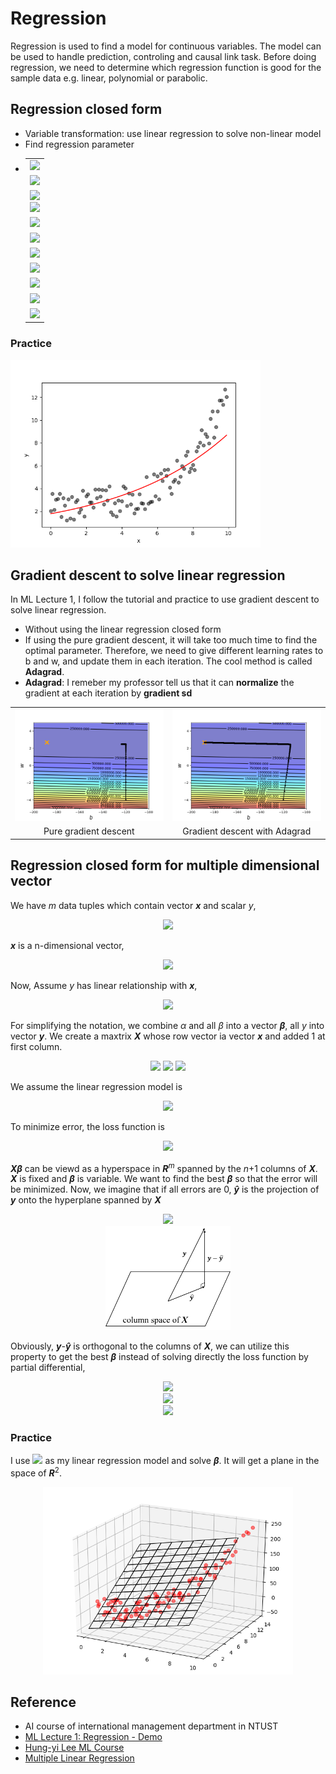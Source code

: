 # Regression
Regression is used to find a model for continuous variables. The model can be used to handle prediction, controling and causal link task. Before doing regression, we need to determine which regression function is good for the sample data e.g. linear, polynomial or parabolic.

## Regression closed form
+ Variable transformation: use linear regression to solve non-linear model
+ Find regression parameter 
+  <Table>
   <tr>
   <td><img src="https://latex.codecogs.com/svg.latex?%5Cinline%20y%3D%5Calpha&plus;%5Cbeta%20x" /></td>
   </tr>   
   <tr>
   <td><img src="https://latex.codecogs.com/svg.latex?L%28%5Calpha%2C%5Cbeta%29%3D%5Csum%5Cnolimits_i%28y_i-%28%5Calpha&plus;%7B%5Cbeta%7Dx_i%29%29%5E2%3D%5Csum%5Cnolimits_i%28y_i-%5Calpha-%7B%5Cbeta%7Dx_i%29%5E2" /></td>
   </tr>
   <tr>
   <td><img src="https://latex.codecogs.com/svg.latex?%5Cfrac%7B%5Cpartial%20L%7D%7B%5Cpartial%20%5Calpha%7D%3D%5Csum%5Cnolimits_i%202%28y_i-%5Calpha-%5Cbeta%20x_i%29%28-1%29%3D0" /><br/>
   <img src="https://latex.codecogs.com/svg.latex?%5Cfrac%7B%5Cpartial%20L%7D%7B%5Cpartial%20%5Cbeta%7D%3D%5Csum%5Cnolimits_i%202%28y_i-%5Calpha-%5Cbeta%20x_i%29%28-x_i%29%3D0" />
   </td>
   </tr>
   <tr>
   <td><img src="https://latex.codecogs.com/svg.latex?%5Cleft%5C%7B%20%5Cbegin%7Barray%7D%7Blr%7D%20%5Csum%5Cnolimits_i%20y_i-n%5Calpha-%5Cbeta%5Csum%5Cnolimits_i%20x_i%3D0%20%5Ccdots%5Ccdots%20%5Ctextcircled%7B1%7D%5C%5C%20%5Csum%5Cnolimits_i%20x_i%20y_i-%5Calpha%5Csum%5Cnolimits_i%20x_i-%5Cbeta%5Csum%5Cnolimits_i%20%7Bx_i%7D%5E2%3D0%20%5Ccdots%5Ccdots%20%5Ctextcircled%7B2%7D%20%5Cend%7Barray%7D%20%5Cright." /></td>
   </tr>
   <tr>
   <td><img src="https://latex.codecogs.com/svg.latex?%5Ctextcircled%7B1%7D%5Ctimes%20%5Csum%5Cnolimits_i%20x_i%20%5Cqquad%20%5Ctextcircled%7B2%7D%5Ctimes%20n" /></td>
   </tr>
   <tr>
   <td><img src="https://latex.codecogs.com/svg.latex?%5Cleft%5C%7B%20%5Cbegin%7Barray%7D%7Blr%7D%20%5Csum%5Cnolimits_i%20y_i%20%5Csum%5Cnolimits_i%20x_i-n%5Calpha%5Csum%5Cnolimits_i%20x_i-%5Cbeta%7B%28%5Csum%5Cnolimits_i%20x_i%29%5E2%7D%3D0%20%5Ccdots%5Ccdots%20%5Ctextcircled%7B1%7D%5C%5C%20n%5Csum%5Cnolimits_i%20x_i%20y_i-n%5Calpha%5Csum%5Cnolimits_i%20x_i-n%5Cbeta%5Csum%5Cnolimits_i%20%7Bx_i%7D%5E2%3D0%20%5Ccdots%5Ccdots%20%5Ctextcircled%7B2%7D%20%5Cend%7Barray%7D%20%5Cright." /></td>
   </tr>
   <tr>
   <td><img src="https://latex.codecogs.com/svg.latex?%5Ctextcircled%7B1%7D-%5Ctextcircled%7B2%7D" /></td>
   </tr>
   <tr>
   <td><img src="https://latex.codecogs.com/svg.latex?%5Csum%5Cnolimits_i%20x_i%20%5Csum%5Cnolimits_i%20y_i%20-%20n%5Csum%5Cnolimits_i%20x_i%20y_i%20%3D%20%5Cbeta%7B%28%28%5Csum%5Cnolimits_i%20x_i%29%5E2-n%5Csum%5Cnolimits_i%20x_i%5E2%29%7D" /></td>
   </tr>
   <tr>
   <td><img src="https://latex.codecogs.com/svg.latex?%5Clarge%20%5Cbegin%7Bmatrix%7D%20%5Cbeta%20%26%20%3D%20%26%20%5Cfrac%7Bn%5Csum%5Cnolimits_i%20x_i%20y_i-%5Csum%5Cnolimits_i%20x_i%20%5Csum%5Cnolimits_i%20y_i%7D%7Bn%5Csum%5Cnolimits_i%20x_i%5E2-%28%5Csum%5Cnolimits_i%20x_i%29%5E2%7D%20%5C%5C%20%5C%5C%20%26%3D%20%26%5Cfrac%7B%5Csum%5Cnolimits_i%20x_i%20y_i-%5Cfrac%7B1%7D%7Bn%7D%5Csum%5Cnolimits_i%20x_i%20%5Csum%5Cnolimits_i%20y_i%7D%7B%5Csum%5Cnolimits_i%20x_i%5E2-%5Cfrac%7B1%7D%7Bn%7D%28%5Csum%5Cnolimits_i%20x_i%29%5E2%7D%20%5C%5C%20%5C%5C%20%26%3D%20%26%20%5Cfrac%7B%5Csum%5Cnolimits_i%20x_i%20y_i-n%5Cmu_x%5Cmu_y%20%7D%7B%5Csum%5Cnolimits_i%20x_i%5E2-n%5Cmu_x%5E2%7D%20%5C%5C%20%5C%5C%20%26%3D%20%26%20%5Cfrac%7B%5Csum%5Cnolimits_i%20%28x_i-%5Cmu_x%29%28y_i-%5Cmu_y%29%7D%7B%5Csum%5Cnolimits_i%20%28x_i-%5Cmu_x%29%5E2%7D%20%5Cend%7Bmatrix%7D" /></td>
   </tr>
   <tr>
   <td><img src="https://latex.codecogs.com/svg.latex?%5Cbegin%7Barray%7D%7Blr%7D%20n%5Calpha%20%3D%20%5Csum%5Cnolimits_i%20y_i-%5Cbeta%5Csum%5Cnolimits_i%20x_i%20%5C%5C%20%5Calpha%20%3D%20%5Cmu_y-%5Cbeta%5Cmu_x%20%5Cend%7Barray%7D" /></td>
   </tr>
   </Table>

### Practice
<img width="400" src="https://github.com/ChienKangLu/Regression/blob/master/regression/img1.png" />

## Gradient descent to solve linear regression
In ML Lecture 1, I follow the tutorial and practice to use gradient descent to solve linear regression.
+ Without using the linear regression closed form
+ If using the pure gradient descent, it will take too much time to find the optimal parameter. Therefore, we need to give different learning rates to b and w, and update them in each iteration. The cool method is called **Adagrad**.
+ **Adagrad**: I remeber my professor tell us that it can **normalize** the gradient at each iteration by **gradient sd**

<Table>
   <tr>
      <td><img width="400" src="https://github.com/ChienKangLu/Regression/blob/master/ML_Lecture/gradient.png" /></td>
      <td><img width="400" src="https://github.com/ChienKangLu/Regression/blob/master/ML_Lecture/gradient%20with%20adagrad.png" /></td>
   </tr>
   <tr>
      <td align="center">Pure gradient descent</td>
      <td align="center">Gradient descent with Adagrad</td>
   </tr>
</Table>

## Regression closed form for multiple dimensional vector
<p> We have <i>m</i> data tuples which contain vector <i><b>x</b></i> and scalar <i>y</i>,</p>
<p align="center">
<img src="https://latex.codecogs.com/svg.latex?data%20%3D%20%5C%7B%28%5Ctextbf%7B%5Ctextit%7Bx%7D%7D_%5Ctextbf%7B%5Ctextit%7Bi%7D%7D%2Cy_i%29%5C%7D%2Ci%3D1%5Ccdots%20m" />
</p>

<p><i><b>x</b></i> is a n-dimensional vector,</p>
<p align="center">
<img src="http://latex.codecogs.com/svg.latex?%5Ctextbf%7B%5Ctextit%7Bx%7D%7D_%5Ctextbf%7B%5Ctextit%7Bi%7D%7D%3D%5Cbegin%7Bbmatrix%7Dx_i_1%20%5C%5Cx_i_2%5C%5C%5Cvdots%5C%5C%20x_i_n%5Cend%7Bbmatrix%7D_%7Bn*1%7D" />
</p>

<p>Now, Assume <i>y</i> has linear relationship with <i><b>x</b></i>,</p>
<p align="center">
<img src="http://latex.codecogs.com/svg.latex?y_i=\alpha&plus;\beta&space;_1x_i_1&plus;\beta&space;_2x_i_2&plus;\cdots&plus;\beta_nx_i_n" />
</p>

<p>For simplifying the notation, we combine <i>&alpha;</i> and all <i>&beta;</i> into a vector <i><b>&beta;</b></i>, all <i>y</i> into vector <i><b>y</b></i>. We create a maxtrix <i><b>X</b></i> whose row vector ia vector <i><b>x</b></i> and added 1 at first column.</p>

<p align="center">
<img src="http://latex.codecogs.com/svg.latex?%24%5Cmathit%20%7B%5Cboldmath%20%24%5Cbeta%24%7D%20%24%3D%5Cbegin%7Bbmatrix%7D%5Calpha%5C%5C%5Cbeta_1%5C%5C%5Cbeta_2%5C%5C%5Cvdots%5C%5C%5Cbeta_n%5Cend%7Bbmatrix%7D_%7B%28n&plus;1%29*1%7D" />
<img src="https://latex.codecogs.com/svg.latex?%5Ctextbf%7B%5Ctextit%7By%7D%7D%20%3D%20%5Cbegin%7Bbmatrix%7Dy_1%5C%5Cy_2%5C%5Cy_3%5C%5C%5Cvdots%5C%5Cy_m%5Cend%7Bbmatrix%7D_%7Bm&plus;1%7D" />
<img src="https://latex.codecogs.com/svg.latex?%5Ctextbf%7B%5Ctextit%7BX%7D%7D%20%3D%20%5Cbegin%7Bbmatrix%7D%201%26%20x_i_1%20%26%20x_i_1%20%26%20%5Ccdots%20%26%20x_i_n%20%5C%5C%20%26%20%26%20%5Cvdots%20%26%20%26%5C%5C%201%26%20x_m_1%20%26%20x_m_1%20%26%20%5Ccdots%20%26%20x_m_n%20%5Cend%7Bbmatrix%7D_%7Bm*%28n&plus;1%29%7D" />
</p>

<p>We assume the linear regression model is</p>
<p align="center">
<img src="https://latex.codecogs.com/svg.latex?%5Ctextbf%7B%5Ctextit%7By%7D%7D%20%3D%20%5Ctextbf%7B%5Ctextit%7BX%7D%7D%20%24%5Cmathit%7B%5Cboldmath%20%24%5Cbeta%24%7D%24%20&plus;%20%5Ctextbf%7B%5Ctextit%7Berror%7D%7D" />
</p>

<p>To minimize error, the loss function is</p>
<p align="center">
<img src="https://latex.codecogs.com/svg.latex?L%28%24%5Cmathit%7B%5Cboldmath%20%24%5Cbeta%24%7D%24%29%3D%28%5Ctextbf%7B%5Ctextit%7By%7D%7D-%5Ctextbf%7B%5Ctextit%7BX%7D%7D%20%24%5Cmathit%7B%5Cboldmath%20%24%5Cbeta%24%7D%24%29%5E%7B%27%7D%28%5Ctextbf%7B%5Ctextit%7By%7D%7D-%5Ctextbf%7B%5Ctextit%7BX%7D%7D%20%24%5Cmathit%7B%5Cboldmath%20%24%5Cbeta%24%7D%24%29" />
</p>

<p>
<i><b>X</b></i><i><b>&beta;</b></i> can be viewd as a hyperspace in <i><b>R</b></i><sup><i>m</i></sup> spanned by the <i>n</i>+1 columns of <i><b>X</b></i>. <i><b>X</b></i> is fixed and <i><b>&beta;</b></i> is variable. We want to find the best <i><b>&beta;</b></i> so that the error will be minimized. Now, we imagine that if all errors are 0, <i><b>y&#770;</b></i> is the projection of <i><b>y</b></i> onto the hyperplane spanned by <i><b>X</b></i>
</p>
<p align="center">
<img src="https://latex.codecogs.com/svg.latex?%5Chat%7B%5Ctextbf%7B%5Ctextit%7By%7D%7D%7D%3D%5Ctextbf%7B%5Ctextit%7BX%7D%7D%24%5Cmathit%7B%5Cboldmath%20%24%5Chat%5Cbeta%24%7D%24" /><br/>
<img width="200" src="https://github.com/ChienKangLu/Regression/blob/master/Mutilple-linear-regression/column_space.png" />
</p>

<p>
Obviously, <i><b>y</b></i>-<i><b>y&#770;</b></i> is orthogonal to the columns of <i><b>X</b></i>, we can utilize this property to get the best <i><b>&beta;</b></i> instead of solving directly the loss function by partial differential,
</p>

<p align="center">
<img src="https://latex.codecogs.com/svg.latex?%7B%5Ctextbf%7B%5Ctextit%7BX%7D%7D%7D%27%28%5Ctextbf%7B%5Ctextit%7By%7D%7D-%5Ctextbf%7B%5Ctextit%7BX%7D%7D%24%5Cmathit%7B%5Cboldmath%20%24%5Chat%5Cbeta%24%7D%24%29%3D0" /><br/>
<img src="https://latex.codecogs.com/svg.latex?%7B%5Ctextbf%7B%5Ctextit%7BX%7D%7D%7D%27%5Ctextbf%7B%5Ctextit%7By%7D%7D-%7B%5Ctextbf%7B%5Ctextit%7BX%7D%7D%7D%27%7B%5Ctextbf%7B%5Ctextit%7BX%7D%7D%7D%24%5Cmathit%7B%5Cboldmath%20%24%5Chat%5Cbeta%24%7D%3D0" />
<br/>
<img src="https://latex.codecogs.com/svg.latex?%24%5Cmathit%7B%5Cboldmath%24%5Chat%5Cbeta%24%7D%24%3D%7B%28%7B%5Ctextbf%7B%5Ctextit%7BX%7D%7D%7D%27%7B%5Ctextbf%7B%5Ctextit%7BX%7D%7D%7D%29%7D%5E%7B-1%7D%7B%5Ctextbf%7B%5Ctextit%7BX%7D%7D%7D%27%5Ctextbf%7B%5Ctextit%7By%7D%7D" />
</p>

### Practice
I use <img src="https://latex.codecogs.com/svg.latex?%5Cinline%20y%3D%5Calpha%20&plus;%5Cbeta_1x_1%20&plus;%5Cbeta_2x_2" /> as my linear regression model and solve <i><b>&beta;</b></i>. It will get a plane in the space of <i><b>R</b></i><sup>2</sup>.
<p align="center">
<img width="400" src="https://github.com/ChienKangLu/Regression/blob/master/Mutilple-linear-regression/plane.png" />
</p>




## Reference
+ AI course of international management department in NTUST
+ [ML Lecture 1: Regression - Demo](https://www.youtube.com/watch?v=1UqCjFQiiy0)
+ [Hung-yi Lee ML Course](http://speech.ee.ntu.edu.tw/~tlkagk/courses_ML17_2.html)
+ [Multiple Linear Regression](http://mezeylab.cb.bscb.cornell.edu/labmembers/documents/supplement%205%20-%20multiple%20regression.pdf)

